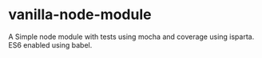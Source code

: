 # vanilla-node-module
A Simple node module with tests using mocha and coverage using isparta. ES6 enabled using babel.
